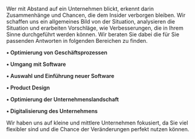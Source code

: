 <!-- @format -->

Wer mit Abstand auf ein Unternehmen blickt, erkennt darin Zusammenhänge und Chancen, die dem Insider verborgen bleiben. Wir schaffen uns ein allgemeines Bild von der Situation, analysieren die Situation und erarbeiten Vorschläge, wie Verbesserungen, die in Ihrem Sinne durchgeführt werden können.
Wir beraten Sie dabei die für Sie passenden Antworten in folgenden Bereichen zu finden.

<div >
<p style="font-weight: 600">&#8226 Optimierung von Geschäftsprozessen <br/></p>
<p style="font-weight: 600">&#8226 Umgang mit Software <br/></p>
<p style="font-weight: 600">&#8226 Auswahl und Einführung neuer Software <br/></p>
<p style="font-weight: 600">&#8226 Product Design <br/></p>
<p style="font-weight: 600">&#8226 Optimierung der Unternehmenslandschaft <br/></p>
<p style="font-weight: 600">&#8226 Digitalisierung des Unternehmens<br/></p>
</div>

Wir haben uns auf kleine und mittlere Unternehmen fokusiert, da Sie viel flexibler sind und die Chance der Veränderungen perfekt nutzen können.
